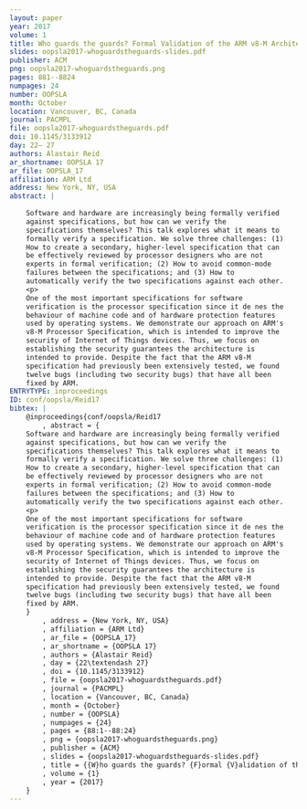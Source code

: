 ```yaml
---
layout: paper
year: 2017
volume: 1
title: Who guards the guards? Formal Validation of the ARM v8-M Architecture Specification
slides: oopsla2017-whoguardstheguards-slides.pdf
publisher: ACM
png: oopsla2017-whoguardstheguards.png
pages: 881--8824
numpages: 24
number: OOPSLA
month: October
location: Vancouver, BC, Canada
journal: PACMPL
file: oopsla2017-whoguardstheguards.pdf
doi: 10.1145/3133912
day: 22– 27
authors: Alastair Reid
ar_shortname: OOPSLA 17
ar_file: OOPSLA_17
affiliation: ARM Ltd
address: New York, NY, USA
abstract: |
    
    Software and hardware are increasingly being formally verified
    against specifications, but how can we verify the
    specifications themselves? This talk explores what it means to
    formally verify a specification. We solve three challenges: (1)
    How to create a secondary, higher-level specification that can
    be effectively reviewed by processor designers who are not
    experts in formal verification; (2) How to avoid common-mode
    failures between the specifications; and (3) How to
    automatically verify the two specifications against each other.
    <p>
    One of the most important specifications for software
    verification is the processor specification since it de nes the
    behaviour of machine code and of hardware protection features
    used by operating systems. We demonstrate our approach on ARM's
    v8-M Processor Specification, which is intended to improve the
    security of Internet of Things devices. Thus, we focus on
    establishing the security guarantees the architecture is
    intended to provide. Despite the fact that the ARM v8-M
    specification had previously been extensively tested, we found
    twelve bugs (including two security bugs) that have all been
    fixed by ARM.
ENTRYTYPE: inproceedings
ID: conf/oopsla/Reid17
bibtex: |
    @inproceedings{conf/oopsla/Reid17
        , abstract = {
    Software and hardware are increasingly being formally verified
    against specifications, but how can we verify the
    specifications themselves? This talk explores what it means to
    formally verify a specification. We solve three challenges: (1)
    How to create a secondary, higher-level specification that can
    be effectively reviewed by processor designers who are not
    experts in formal verification; (2) How to avoid common-mode
    failures between the specifications; and (3) How to
    automatically verify the two specifications against each other.
    <p>
    One of the most important specifications for software
    verification is the processor specification since it de nes the
    behaviour of machine code and of hardware protection features
    used by operating systems. We demonstrate our approach on ARM's
    v8-M Processor Specification, which is intended to improve the
    security of Internet of Things devices. Thus, we focus on
    establishing the security guarantees the architecture is
    intended to provide. Despite the fact that the ARM v8-M
    specification had previously been extensively tested, we found
    twelve bugs (including two security bugs) that have all been
    fixed by ARM.
    }
        , address = {New York, NY, USA}
        , affiliation = {ARM Ltd}
        , ar_file = {OOPSLA_17}
        , ar_shortname = {OOPSLA 17}
        , authors = {Alastair Reid}
        , day = {22\textendash 27}
        , doi = {10.1145/3133912}
        , file = {oopsla2017-whoguardstheguards.pdf}
        , journal = {PACMPL}
        , location = {Vancouver, BC, Canada}
        , month = {October}
        , number = {OOPSLA}
        , numpages = {24}
        , pages = {88:1--88:24}
        , png = {oopsla2017-whoguardstheguards.png}
        , publisher = {ACM}
        , slides = {oopsla2017-whoguardstheguards-slides.pdf}
        , title = {{W}ho guards the guards? {F}ormal {V}alidation of the {A}RM v8-{M} Architecture {S}pecification}
        , volume = {1}
        , year = {2017}
    }
---
```


